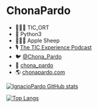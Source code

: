 # ChonaPardo
- 👨🏻‍🏫 TIC_ORT
- 🐍 Python3
- 🧑🏻‍💻 Apple Sheep
- 🎙 [The TIC Experience Podcast](https://anchor.fm/the-tic-experience-podcast)
- 🐦 [@Chona_Pardo](https://twitter.com/Chona_Pardo)
- 📸 [chona_pardo](https://www.instagram.com/chona_pardo/)
- 🌎 [chonapardo.com](https://chonapardo.com)


[![IgnacioPardo GitHub stats](https://github-readme-stats.vercel.app/api?username=IgnacioPardo&hide=prs,issues,contribs&theme=highcontrast&count_private=true)](https://github.com/anuraghazra/github-readme-stats)


[![Top Langs](https://github-readme-stats.vercel.app/api/top-langs/?username=IgnacioPardo&theme=highcontrast&layout=compact&langs_count=6)](https://github.com/anuraghazra/github-readme-stats)
